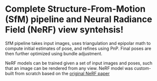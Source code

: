 # Complete Structure-From-Motion (SfM) pipeline and Neural Radiance Field (NeRF) view syntehsis!

SfM pipeline takes input images, uses triangulation and epipolar math to compute initial estimates of pose, and refines using PnP. Final poses are then further optimized using bundle adjustment.

NeRF models can be trained given a set of input images and poses, such that an image can be rendered from any view. 
NeRF model was custom-built from scratch based on the [original NeRF paper](https://arxiv.org/pdf/2003.08934) 
